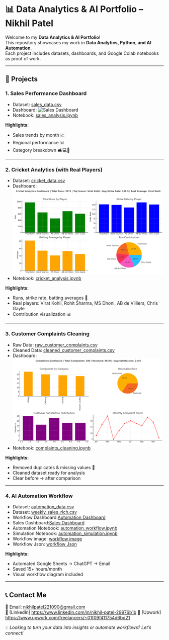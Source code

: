 # 📊 Data Analytics & AI Portfolio – Nikhil Patel

Welcome to my **Data Analytics & AI Portfolio**!  
This repository showcases my work in **Data Analytics, Python, and AI Automation**.  
Each project includes datasets, dashboards, and Google Colab notebooks as proof of work.  

---

## 🚀 Projects

### 1. Sales Performance Dashboard
- Dataset: [sales_data.csv](Sales-Dashboard/sales_data_(1).csv)  
- Dashboard: ![Sales Dashboard](Sales-Dashboard/sales_dashboard_full.png)  
- Notebook: [sales_analysis.ipynb](Sales-Dashboard/sales_analysis.ipynb)  

**Highlights:**  
- Sales trends by month 📈  
- Regional performance 📊  
- Category breakdown 🛋️💻📑  

---

### 2. Cricket Analytics (with Real Players)
- Dataset: [cricket_data.csv](Cricket-Analytics/cricket_data.csv)  
- Dashboard: ![Cricket Dashboard](Cricket-Analytics/cricket_dashboard_final.png)  
- Notebook: [cricket_analysis.ipynb](Cricket-Analytics/cricket_analysis.ipynb)  

**Highlights:**  
- Runs, strike rate, batting averages 🏏  
- Real players: Virat Kohli, Rohit Sharma, MS Dhoni, AB de Villiers, Chris Gayle  
- Contribution visualization 📊  

---

### 3. Customer Complaints Cleaning
- Raw Data: [raw_customer_complaints.csv](Complaints-Cleaning/raw_customer_complaints.csv)  
- Cleaned Data: [cleaned_customer_complaints.csv](Complaints-Cleaning/cleaned_customer_complaints.csv)  
- Dashboard: ![Complaints Dashboard](Complaints-Cleaning/complaints_dashboard_full.png)  
- Notebook: [complaints_cleaning.ipynb](Complaints-Cleaning/complaints_cleaning.ipynb)  

**Highlights:**  
- Removed duplicates & missing values 🧹  
- Cleaned dataset ready for analysis  
- Clear before → after comparison  

---

### 4. AI Automation Workflow
- Dataset: [automation_data.csv](Automation-Workflow/Data/automation_data.csv)
- Dataset: [weekly_sales_rich.csv](Automation-Workflow/Data/weekly_sales_rich.csv)
- Workflow Dashboard:[Automation Dashboard](Automation-Workflow/Dashboard/automation_dashboard_full.png)
- Sales Dashboard:[Sales Dashboard](Automation-Workflow/Dashboard/sales_dashboard.png)
- Automation Notebook: [automation_workflow.ipynb](Automation-Workflow/Notebook/automation_workflow.ipynb)
- Simulation Notebook: [automation_simulation.ipynb](Automation-Workflow/Notebook/automation_simulation.ipynb)
- Workflow image: [workflow image](Automation-Workflow/Workflow/Workflow_image.png)
- Workflow Json: [workflow Json](Automation-Workflow/Workflow/Automation_Workflow.json)

**Highlights:**  
- Automated Google Sheets → ChatGPT → Email  
- Saved 15+ hours/month  
- Visual workflow diagram included  

---

## 📞 Contact Me
📧 Email: nikhilpatel221090@gmail.com  
🔗 [LinkedIn] https://www.linkedin.com/in/nikhil-patel-29976b1b 
🔗 [Upwork] https://www.upwork.com/freelancers/~01f09f411754d6bd21  

💡 *Looking to turn your data into insights or automate workflows? Let’s connect!*  

